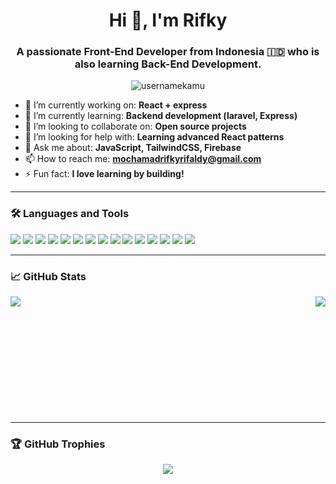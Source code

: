 <h1 align="center">Hi 👋, I'm Rifky</h1>
<h3 align="center">A passionate Front-End Developer from Indonesia 🇮🇩 who is also learning Back-End Development.</h3>

<p align="center">
  <img src="https://komarev.com/ghpvc/?username=usernamekamu&label=Profile%20views&color=0e75b6&style=flat" alt="usernamekamu" />
</p>

- 🔭 I’m currently working on: **React + express**  
- 🌱 I’m currently learning: **Backend development (laravel, Express)**  
- 👯 I’m looking to collaborate on: **Open source projects**  
- 🤝 I’m looking for help with: **Learning advanced React patterns**  
- 💬 Ask me about: **JavaScript, TailwindCSS, Firebase**  
- 📫 How to reach me: **mochamadrifkyrifaldy@gmail.com**  
- ⚡ Fun fact: **I love learning by building!**

---

### 🛠️ Languages and Tools

<p>
  <!-- Frontend -->
  <img src="https://img.shields.io/badge/HTML5-E34F26?logo=html5&logoColor=white" />
  <img src="https://img.shields.io/badge/CSS3-1572B6?logo=css3&logoColor=white" />
  <img src="https://img.shields.io/badge/JavaScript-F7DF1E?logo=javascript&logoColor=black" />
  <img src="https://img.shields.io/badge/React-20232A?logo=react&logoColor=61DAFB" />
  <img src="https://img.shields.io/badge/Next.js-000000?logo=nextdotjs&logoColor=white" />
  <img src="https://img.shields.io/badge/TailwindCSS-38B2AC?logo=tailwind-css&logoColor=white" />
  
  <!-- Backend -->
  <img src="https://img.shields.io/badge/Node.js-339933?logo=node.js&logoColor=white" />
  <img src="https://img.shields.io/badge/Express.js-000000?logo=express&logoColor=white" />
  <img src="https://img.shields.io/badge/PHP-777BB4?logo=php&logoColor=white" />
  <img src="https://img.shields.io/badge/Laravel-FF2D20?logo=laravel&logoColor=white" />
  <img src="https://img.shields.io/badge/Redis-DC382D?logo=redis&logoColor=white" />

  <!-- Database & Tools -->
  <img src="https://img.shields.io/badge/Firebase-FFCA28?logo=firebase&logoColor=black" />
  <img src="https://img.shields.io/badge/MongoDB-47A248?logo=mongodb&logoColor=white" />
  <img src="https://img.shields.io/badge/MySQL-4479A1?logo=mysql&logoColor=white" />

  <!-- Version Control -->
  <img src="https://img.shields.io/badge/GitHub-181717?logo=github&logoColor=white" />
</p>

---

### 📈 GitHub Stats

<p>
  <img align="left" src="https://github-readme-stats.vercel.app/api?username=usernamekamu&show_icons=true&theme=radical" />
  <img align="right" src="https://github-readme-stats.vercel.app/api/top-langs/?username=usernamekamu&layout=compact&theme=radical" />
</p>

<br><br><br><br><br><br><br><br><br><br><br>

---

### 🏆 GitHub Trophies

<p align="center">
  <img src="https://github-profile-trophy.vercel.app/?username=usernamekamu&theme=radical&no-bg=true&no-frame=true" />
</p>
